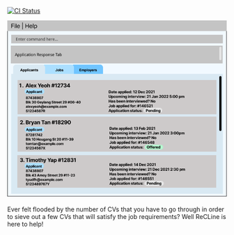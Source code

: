 [![CI Status](https://github.com/se-edu/addressbook-level3/workflows/Java%20CI/badge.svg)](https://github.com/se-edu/addressbook-level3/actions)

![Ui](docs/images/Ui.png)

Ever felt flooded by the number of CVs that you have to go through in order to sieve out a few CVs that will satisfy the job requirements? 
Well ReCLine is here to help!


